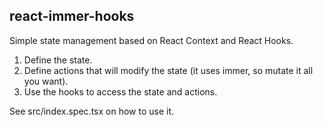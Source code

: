 ## react-immer-hooks

Simple state management based on React Context and React Hooks.

1. Define the state.
2. Define actions that will modify the state (it uses immer, so mutate it all you want).
3. Use the hooks to access the state and actions.

See src/index.spec.tsx on how to use it.
